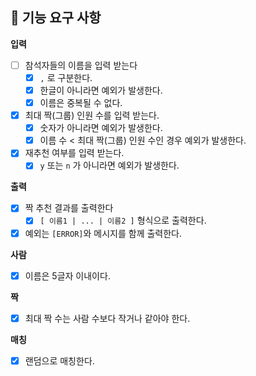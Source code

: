 ## 📑 기능 요구 사항

**입력**

- [ ] 참석자들의 이름을 입력 받는다
    - [x] `,` 로 구분한다.
    - [x] 한글이 아니라면 예외가 발생한다.
    - [x] 이름은 중복될 수 없다.
- [x] 최대 짝(그룹) 인원 수를 입력 받는다.
    - [x] 숫자가 아니라면 예외가 발생한다.
    - [x] 이름 수 < 최대 짝(그룹) 인원 수인 경우 예외가 발생한다.
- [x] 재추천 여부를 입력 받는다.
    - [x] `y` 또는 `n` 가 아니라면 예외가 발생한다.

**출력**

- [x] 짝 추천 결과를 출력한다
    - [x] `[ 이름1 | ... | 이름2 ]` 형식으로 출력한다.
- [x] 예외는 `[ERROR]`와 메시지를 함께 출력한다.

**사람**

- [x] 이름은 5글자 이내이다.

**짝**

- [x] 최대 짝 수는 사람 수보다 작거나 같아야 한다.

**매칭**

- [x] 랜덤으로 매칭한다.